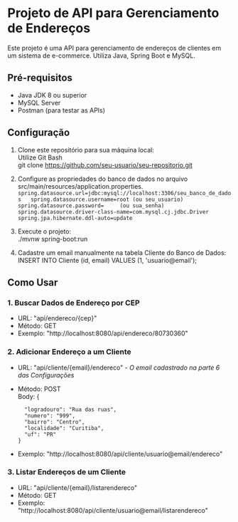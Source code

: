 # Projeto de API para Gerenciamento de Endereços

Este projeto é uma API para gerenciamento de endereços de clientes em um sistema de e-commerce. Utiliza Java, Spring Boot e MySQL.

## Pré-requisitos

- Java JDK 8 ou superior
- MySQL Server
- Postman (para testar as APIs)

## Configuração

1. Clone este repositório para sua máquina local:  
   Utilize Git Bash  
   git clone https://github.com/seu-usuario/seu-repositorio.git  
   
3. Configure as propriedades do banco de dados no arquivo src/main/resources/application.properties.
   `
   spring.datasource.url=jdbc:mysql://localhost:3306/seu_banco_de_dados  
   spring.datasource.username=root (ou seu_usuario)  
   spring.datasource.password=     (ou sua_senha)  
   spring.datasource.driver-class-name=com.mysql.cj.jdbc.Driver  
   spring.jpa.hibernate.ddl-auto=update  
   `
   
5. Execute o projeto:  
   ./mvnw spring-boot:run  

6. Cadastre um email manualmente na tabela Cliente do Banco de Dados:
   INSERT INTO Cliente (id, email) VALUES (1, 'usuario@email');

## Como Usar

### 1. Buscar Dados de Endereço por CEP
* URL: "api/endereco/{cep}"
* Método: GET
* Exemplo: "http://localhost:8080/api/endereco/80730360"

### 2. Adicionar Endereço a um Cliente
* URL: "api/cliente/{email}/endereco" - *O email cadastrado na parte 6 das Configurações*
* Método: POST  
    Body: {    
        
        "logradouro": "Rua das ruas",  
        "numero": "999",
        "bairro": "Centro",
        "localidade": "Curitiba",
        "uf": "PR"  
      } 

* Exemplo: "http://localhost:8080/api/cliente/usuario@email/endereco"  

### 3. Listar Endereços de um Cliente  
* URL: "api/cliente/{email}/listarendereco"
* Método: GET
* Exemplo: "http://localhost:8080/api/cliente/usuario@email/listarendereco"
